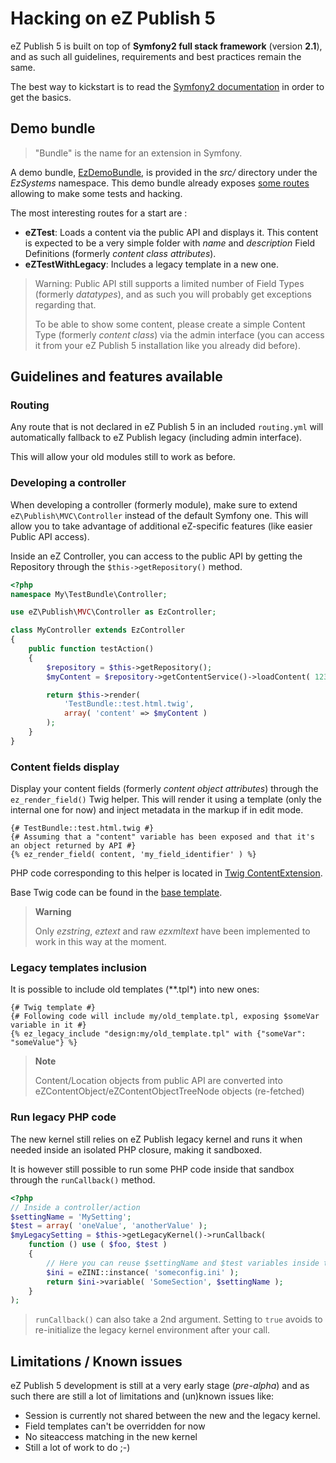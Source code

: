 # Hacking on eZ Publish 5

eZ Publish 5 is built on top of **Symfony2 full stack framework** (version **2.1**), and as such all guidelines,
requirements and best practices remain the same.

The best way to kickstart is to read the [Symfony2 documentation](http://symfony.com/doc/master/book/page_creation.html)
in order to get the basics.

## Demo bundle
> "Bundle" is the name for an extension in Symfony.

A demo bundle, [EzDemoBundle](https://github.com/ezsystems/ezpublish5/tree/master/src/EzSystems/DemoBundle), is provided
in the *src/* directory under the *EzSystems* namespace.
This demo bundle already exposes [some routes](https://github.com/ezsystems/ezpublish5/blob/master/src/EzSystems/DemoBundle/Resources/config/routing.yml)
allowing to make some tests and hacking.

The most interesting routes for a start are :

- **eZTest**: Loads a content via the public API and displays it. This content is expected to be a very simple folder with
  *name* and *description* Field Definitions (formerly *content class attributes*).
- **eZTestWithLegacy**: Includes a legacy template in a new one.

> Warning: Public API still supports a limited number of Field Types (formerly *datatypes*), and as such you will probably get exceptions
> regarding that.
>
> To be able to show some content, please create a simple Content Type (formerly *content class*) via the admin interface
> (you can access it from your eZ Publish 5 installation like you already did before).

## Guidelines and features available
### Routing
Any route that is not declared in eZ Publish 5 in an included `routing.yml` will automatically fallback to eZ Publish legacy (including admin interface).

This will allow your old modules still to work as before.

### Developing a controller
When developing a controller (formerly module), make sure to extend `eZ\Publish\MVC\Controller` instead of the default Symfony one.
This will allow you to take advantage of additional eZ-specific features (like easier Public API access).

Inside an eZ Controller, you can access to the public API by getting the Repository through the `$this->getRepository()` method.

```php
<?php
namespace My\TestBundle\Controller;

use eZ\Publish\MVC\Controller as EzController;

class MyController extends EzController
{
    public function testAction()
    {
        $repository = $this->getRepository();
        $myContent = $repository->getContentService()->loadContent( 123 );

        return $this->render(
            'TestBundle::test.html.twig',
            array( 'content' => $myContent )
        );
    }
}
```

### Content fields display
Display your content fields (formerly *content object attributes*) through the `ez_render_field()` Twig helper.
This will render it using a template (only the internal one for now) and inject metadata in the markup if in edit mode.

```jinja
{# TestBundle::test.html.twig #}
{# Assuming that a "content" variable has been exposed and that it's an object returned by API #}
{% ez_render_field( content, 'my_field_identifier' ) %}
```

PHP code corresponding to this helper is located in [Twig ContentExtension](https://github.com/ezsystems/ezp-next/blob/master/eZ/Publish/MVC/Templating/Twig/Extension/ContentExtension.php).

Base Twig code can be found in the [base template](https://github.com/ezsystems/ezp-next/blob/master/eZ/Publish/MVC/Resources/views/Content/content_fields.html.twig).

> **Warning**
>
> Only *ezstring*, *eztext* and raw *ezxmltext* have been implemented to work in this way at the moment.

### Legacy templates inclusion
It is possible to include old templates (**.tpl*) into new ones:

```jinja
{# Twig template #}
{# Following code will include my/old_template.tpl, exposing $someVar variable in it #}
{% ez_legacy_include "design:my/old_template.tpl" with {"someVar": "someValue"} %}
```

> **Note**
>
> Content/Location objects from public API are converted into eZContentObject/eZContentObjectTreeNode objects (re-fetched)

### Run legacy PHP code
The new kernel still relies on eZ Publish legacy kernel and runs it when needed inside an isolated PHP closure, making it sandboxed.

It is however still possible to run some PHP code inside that sandbox through the `runCallback()` method.

```php
<?php
// Inside a controller/action
$settingName = 'MySetting';
$test = array( 'oneValue', 'anotherValue' );
$myLegacySetting = $this->getLegacyKernel()->runCallback(
    function () use ( $foo, $test )
    {
        // Here you can reuse $settingName and $test variables inside the legacy context
        $ini = eZINI::instance( 'someconfig.ini' );
        return $ini->variable( 'SomeSection', $settingName );
    }
);
```
> `runCallback()` can also take a 2nd argument. Setting to `true` avoids to re-initialize the legacy kernel environment after your call.

## Limitations / Known issues
eZ Publish 5 development is still at a very early stage (*pre-alpha*) and as such there are still a lot of limitations and (un)known issues like:

- Session is currently not shared between the new and the legacy kernel.
- Field templates can't be overridden for now
- No siteaccess matching in the new kernel
- Still a lot of work to do ;-)